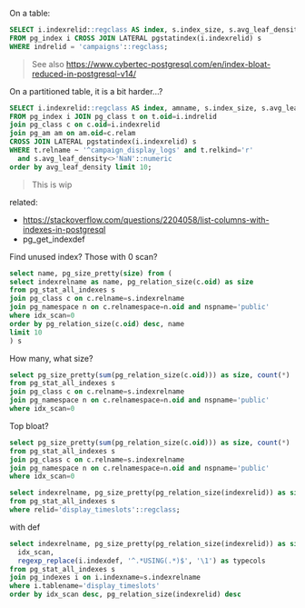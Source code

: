 On a table:

```sql
SELECT i.indexrelid::regclass AS index, s.index_size, s.avg_leaf_density
FROM pg_index i CROSS JOIN LATERAL pgstatindex(i.indexrelid) s
WHERE indrelid = 'campaigns'::regclass;
```

> See also https://www.cybertec-postgresql.com/en/index-bloat-reduced-in-postgresql-v14/

On a partitioned table, it is a bit harder...?

```sql
SELECT i.indexrelid::regclass AS index, amname, s.index_size, s.avg_leaf_density
FROM pg_index i JOIN pg_class t on t.oid=i.indrelid
join pg_class c on c.oid=i.indexrelid
join pg_am am on am.oid=c.relam
CROSS JOIN LATERAL pgstatindex(i.indexrelid) s
WHERE t.relname ~ '^campaign_display_logs' and t.relkind='r' 
  and s.avg_leaf_density<>'NaN'::numeric
order by avg_leaf_density limit 10;
```

> This is wip

related:

* https://stackoverflow.com/questions/2204058/list-columns-with-indexes-in-postgresql
* pg_get_indexdef


Find unused index? Those with 0 scan?

```sql
select name, pg_size_pretty(size) from (
select indexrelname as name, pg_relation_size(c.oid) as size
from pg_stat_all_indexes s
join pg_class c on c.relname=s.indexrelname
join pg_namespace n on c.relnamespace=n.oid and nspname='public'
where idx_scan=0
order by pg_relation_size(c.oid) desc, name
limit 10
) s
```

How many, what size?

```sql
select pg_size_pretty(sum(pg_relation_size(c.oid))) as size, count(*)
from pg_stat_all_indexes s
join pg_class c on c.relname=s.indexrelname
join pg_namespace n on c.relnamespace=n.oid and nspname='public'
where idx_scan=0
```

Top bloat?

```sql
select pg_size_pretty(sum(pg_relation_size(c.oid))) as size, count(*)
from pg_stat_all_indexes s
join pg_class c on c.relname=s.indexrelname
join pg_namespace n on c.relnamespace=n.oid and nspname='public'
where idx_scan=0
```

```sql
select indexrelname, pg_size_pretty(pg_relation_size(indexrelid)) as size, idx_scan
from pg_stat_all_indexes s
where relid='display_timeslots'::regclass;
```

with def


```sql
select indexrelname, pg_size_pretty(pg_relation_size(indexrelid)) as size,
  idx_scan,
  regexp_replace(i.indexdef, '^.*USING(.*)$', '\1') as typecols
from pg_stat_all_indexes s
join pg_indexes i on i.indexname=s.indexrelname
where i.tablename='display_timeslots'
order by idx_scan desc, pg_relation_size(indexrelid) desc
```

